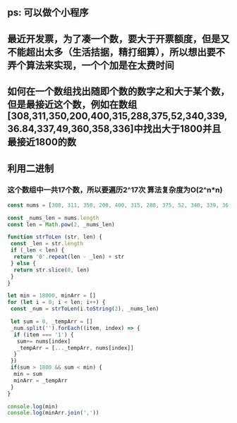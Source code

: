 ## ps: 可以做个小程序
## 最近开发票，为了凑一个数，要大于开票额度，但是又不能超出太多（生活拮据，精打细算），所以想出要不弄个算法来实现，一个个加是在太费时间
## 如何在一个数组找出随即个数的数字之和大于某个数，但是最接近这个数，例如在数组[308,311,350,200,400,315,288,375,52,340,339,36.84,337,49,360,358,336]中找出大于1800并且最接近1800的数
## 利用二进制
### 这个数组中一共17个数，所以要遍历2^17次 算法复杂度为O(2^n*n) 
```javascript
const nums = [308, 311, 350, 200, 400, 315, 288, 375, 52, 340, 339, 36.84, 337, 49, 360, 358, 336]

const _nums_len = nums.length
const len = Math.pow(2, _nums_len)

function strToLen (str, len) {
 const _len = str.length
 if (_len < len) {
  return '0'.repeat(len - _len) + str
 } else {
  return str.slice(0, len)
 }
}

let min = 18000, minArr = []
for (let i = 0; i < len; i++) {
 const _num = strToLen(i.toString(2), _nums_len)

 let sum = 0, _tempArr = []
 _num.split('').forEach((item, index) => {
  if (item === '1') {
   sum+= nums[index]
   _tempArr = [..._tempArr, nums[index]]
  }
 })
 if(sum > 1800 && sum < min) {
  min = sum
  minArr = _tempArr
 }
}

console.log(min) 
console.log(minArr.join(','))
```

